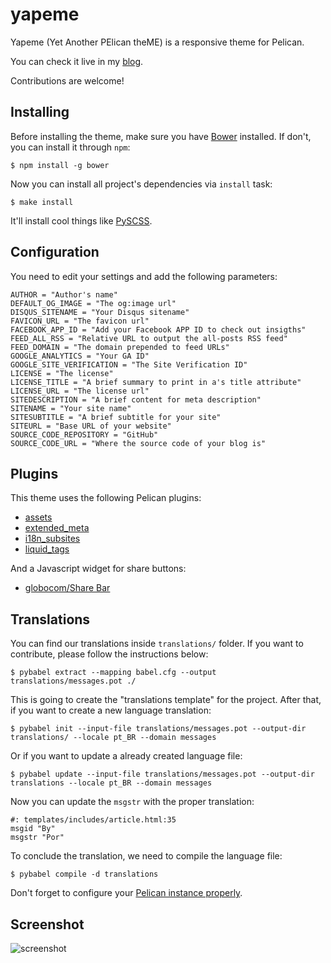 yapeme
======

Yapeme (Yet Another PElican theME) is a responsive theme for Pelican.

You can check it live in my [blog](http://klauslaube.com.br/).

Contributions are welcome!

Installing
----------

Before installing the theme, make sure you have [Bower](http://bower.io/) installed. If don't, you can install it through `npm`:

```$ npm install -g bower```

Now you can install all project's dependencies via `install` task:

```$ make install```

It'll install cool things like [PySCSS](http://pyscss.readthedocs.io/en/latest/).

Configuration
-------------

You need to edit your settings and add the following parameters:

```
AUTHOR = "Author's name"
DEFAULT_OG_IMAGE = "The og:image url"
DISQUS_SITENAME = "Your Disqus sitename"
FAVICON_URL = "The favicon url"
FACEBOOK_APP_ID = "Add your Facebook APP ID to check out insigths"
FEED_ALL_RSS = "Relative URL to output the all-posts RSS feed"
FEED_DOMAIN = "The domain prepended to feed URLs"
GOOGLE_ANALYTICS = "Your GA ID"
GOOGLE_SITE_VERIFICATION = "The Site Verification ID"
LICENSE = "The license"
LICENSE_TITLE = "A brief summary to print in a's title attribute"
LICENSE_URL = "The license url"
SITEDESCRIPTION = "A brief content for meta description"
SITENAME = "Your site name"
SITESUBTITLE = "A brief subtitle for your site"
SITEURL = "Base URL of your website"
SOURCE_CODE_REPOSITORY = "GitHub"
SOURCE_CODE_URL = "Where the source code of your blog is"
```

Plugins
-------

This theme uses the following Pelican plugins:

* [assets](https://github.com/getpelican/pelican-plugins/tree/master/assets)
* [extended_meta](https://github.com/kplaube/extended_meta)
* [i18n_subsites](https://github.com/getpelican/pelican-plugins/tree/master/i18n_subsites)
* [liquid_tags](https://github.com/getpelican/pelican-plugins/tree/master/liquid_tags)

And a Javascript widget for share buttons:

* [globocom/Share Bar](https://github.com/globocom/share-bar)


Translations
------------

You can find our translations inside `translations/` folder. If you want to contribute, please follow the instructions below:

```
$ pybabel extract --mapping babel.cfg --output translations/messages.pot ./
```

This is going to create the "translations template" for the project. After that, if you want to create a new language translation:

```
$ pybabel init --input-file translations/messages.pot --output-dir translations/ --locale pt_BR --domain messages
```

Or if you want to update a already created language file:

```
$ pybabel update --input-file translations/messages.pot --output-dir translations --locale pt_BR --domain messages
```

Now you can update the `msgstr` with the proper translation:

```
#: templates/includes/article.html:35
msgid "By"
msgstr "Por"
```

To conclude the translation, we need to compile the language file:

```
$ pybabel compile -d translations
```

Don't forget to configure your [Pelican instance properly](http://docs.getpelican.com/en/stable/content.html#translations).


Screenshot
----------

![screenshot](docs/screenshot.png)
